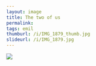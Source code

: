 ```yaml
---
layout: image
title: The two of us
permalink: 
tags: emil
thumburl: /i/IMG_1879_thumb.jpg
slideurl: /i/IMG_1879.jpg
---
```


![]({{site.url}}/i/IMG_1879.jpg)


